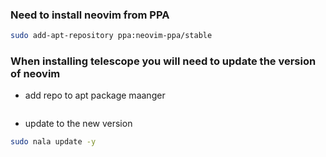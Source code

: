 ### Need to install neovim from PPA
```bash
sudo add-apt-repository ppa:neovim-ppa/stable
```
### When installing telescope you will need to update the version of neovim

* add repo to apt package maanger
```bash

```
* update to the new version
```bash
sudo nala update -y
```



